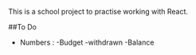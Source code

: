 This is a school project to practise working with React.

##To Do

- Numbers :
  -Budget
  -withdrawn
  -Balance
